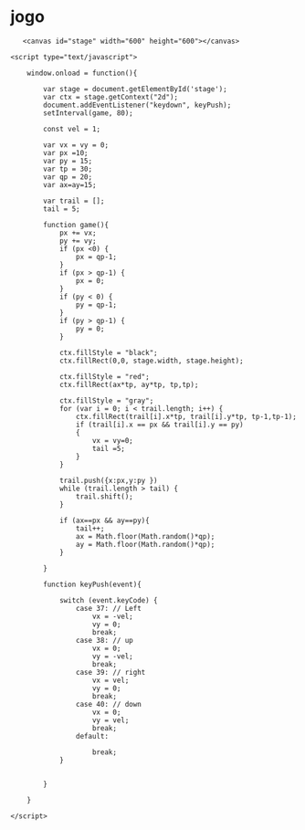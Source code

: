 # jogo
<html>
<head>
    <title>Jogo da cobrinha</title>
    <script data-ad-client="ca-pub-3297512096673873" async src="https://pagead2.googlesyndication.com/pagead/js/adsbygoogle.js"></script>
</head>
<body>

       <canvas id="stage" width="600" height="600"></canvas>
    
    <script type="text/javascript">
       
        window.onload = function(){
 
            var stage = document.getElementById('stage');
            var ctx = stage.getContext("2d");
            document.addEventListener("keydown", keyPush);
            setInterval(game, 80);
 
            const vel = 1;
 
            var vx = vy = 0;
            var px =10;
            var py = 15;
            var tp = 30;
            var qp = 20;
            var ax=ay=15;
 
            var trail = [];
            tail = 5;
 
            function game(){
                px += vx;
                py += vy;
                if (px <0) {
                    px = qp-1;
                }
                if (px > qp-1) {
                    px = 0;
                }
                if (py < 0) {
                    py = qp-1;
                }
                if (py > qp-1) {
                    py = 0;
                }
 
                ctx.fillStyle = "black";
                ctx.fillRect(0,0, stage.width, stage.height);
 
                ctx.fillStyle = "red";
                ctx.fillRect(ax*tp, ay*tp, tp,tp);
 
                ctx.fillStyle = "gray";
                for (var i = 0; i < trail.length; i++) {
                    ctx.fillRect(trail[i].x*tp, trail[i].y*tp, tp-1,tp-1);
                    if (trail[i].x == px && trail[i].y == py)
                    {
                        vx = vy=0;
                        tail =5;
                    }
                }
 
                trail.push({x:px,y:py })
                while (trail.length > tail) {
                    trail.shift();
                }
 
                if (ax==px && ay==py){
                    tail++;
                    ax = Math.floor(Math.random()*qp);
                    ay = Math.floor(Math.random()*qp);
                }
 
            }
 
            function keyPush(event){
 
                switch (event.keyCode) {
                    case 37: // Left
                        vx = -vel;
                        vy = 0;
                        break;
                    case 38: // up
                        vx = 0;
                        vy = -vel;
                        break;
                    case 39: // right
                        vx = vel;
                        vy = 0;
                        break;
                    case 40: // down
                        vx = 0;
                        vy = vel;
                        break;         
                    default:
                       
                        break;
                }
 
 
            }
 
        }
 
    </script>
</body>
</html>
